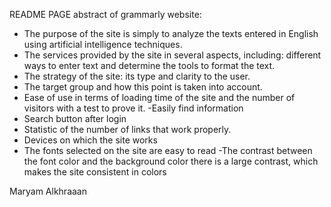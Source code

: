 
 README PAGE 
abstract  of grammarly website: 
- The purpose of the site is simply to analyze the texts entered in English using 
artificial 
intelligence techniques.
- The services provided by the site in several aspects, including: different ways to enter text and determine 
the tools to format the text.
- The strategy of the site: its type and clarity to the user.
- The target group and how this point is taken into account.
- Ease of use in terms of loading time of the site and the number of visitors with a 
test to prove it.
-Easily find information 
- Search button after login
- Statistic of the number of links that work properly.
- Devices on which the site works
- The fonts selected on the site are easy to read
-The contrast between the font color and the background color there is a large contrast, 
which makes the site consistent in colors



Maryam Alkhraaan
